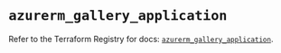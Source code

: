 # `azurerm_gallery_application`

Refer to the Terraform Registry for docs: [`azurerm_gallery_application`](https://registry.terraform.io/providers/hashicorp/azurerm/4.43.0/docs/resources/gallery_application).

